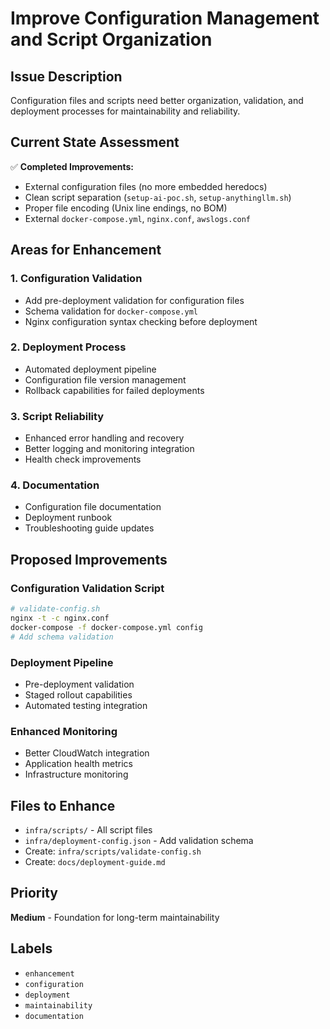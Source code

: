 # Improve Configuration Management and Script Organization

## Issue Description
Configuration files and scripts need better organization, validation, and deployment processes for maintainability and reliability.

## Current State Assessment
✅ **Completed Improvements:**
- External configuration files (no more embedded heredocs)
- Clean script separation (`setup-ai-poc.sh`, `setup-anythingllm.sh`)
- Proper file encoding (Unix line endings, no BOM)
- External `docker-compose.yml`, `nginx.conf`, `awslogs.conf`

## Areas for Enhancement

### **1. Configuration Validation**
- Add pre-deployment validation for configuration files
- Schema validation for `docker-compose.yml`
- Nginx configuration syntax checking before deployment

### **2. Deployment Process**
- Automated deployment pipeline
- Configuration file version management
- Rollback capabilities for failed deployments

### **3. Script Reliability**
- Enhanced error handling and recovery
- Better logging and monitoring integration
- Health check improvements

### **4. Documentation**
- Configuration file documentation
- Deployment runbook
- Troubleshooting guide updates

## Proposed Improvements

### **Configuration Validation Script**
```bash
# validate-config.sh
nginx -t -c nginx.conf
docker-compose -f docker-compose.yml config
# Add schema validation
```

### **Deployment Pipeline**
- Pre-deployment validation
- Staged rollout capabilities
- Automated testing integration

### **Enhanced Monitoring**
- Better CloudWatch integration
- Application health metrics
- Infrastructure monitoring

## Files to Enhance
- `infra/scripts/` - All script files
- `infra/deployment-config.json` - Add validation schema
- Create: `infra/scripts/validate-config.sh`
- Create: `docs/deployment-guide.md`

## Priority
**Medium** - Foundation for long-term maintainability

## Labels
- `enhancement`
- `configuration`
- `deployment`
- `maintainability`
- `documentation`
